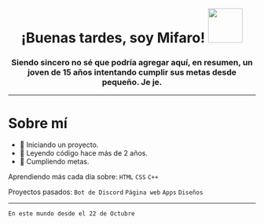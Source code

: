 <h1 align="center">¡Buenas tardes, soy Mifaro! <img src="https://user-images.githubusercontent.com/90436522/200918380-dde3d3ae-4ac0-4e2b-acee-114565757b2d.png" heigth="70px" width="70px" bottom="40"><br></h1>
<h3 align="center">Siendo sincero no sé que podría agregar aquí, en resumen, un joven de 15 años intentando cumplir sus metas desde pequeño. Je je.</h3>


---
# Sobre mí
* 👀 Iniciando un proyecto.
* 📅 Leyendo código hace más de 2 años.
* 🧶 Cumpliendo metas.

Aprendiendo más cada día sobre:
 `HTML`
 `CSS`
 `C++`
 
 Proyectos pasados:
 `Bot de Discord`
 `Página web`
 `Apps`
 `Diseños`
 
 ---
 ```
En este mundo desde el 22 de Octubre 
```
